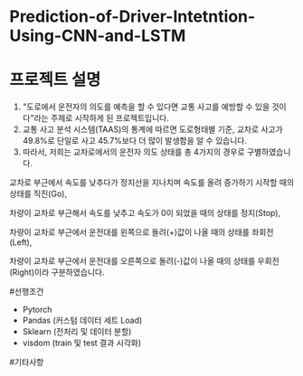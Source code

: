 # Prediction-of-Driver-Intetntion-Using-CNN-and-LSTM
# 프로젝트 설명
1. "도로에서 운전자의 의도를 예측을 할 수 있다면 교통 사고를 예방할 수 있을 것이다"라는 주제로 시작하게 된 프로젝트입니다.
2. 교통 사고 분석 시스템(TAAS)의 통계에 따르면 도로형태별 기준, 교차로 사고가 49.8%로 단일로 사고 45.7%보다 더 많이 발생함을 알 수 있습니다. 
3. 따라서, 저희는 교차로에서의 운전자 의도 상태를 총 4가지의 경우로 구별하였습니다. 

교차로 부근에서 속도를 낮추다가 정지선을 지나치며 속도를 올려 증가하기 시작할 때의 상태를 직진(Go),

차량이 교차로 부근해서 속도를 낮추고 속도가 0이 되었을 때의 상태를 정지(Stop),

차량이 교차로 부근에서 운전대를 왼쪽으로 돌려(+)값이 나올 때의 상태를 좌회전(Left),

차량이 교차로 부근에서 운전대를 오른쪽으로 돌려(-)값이 나올 때의 상태를 우회전(Right)이라 구분하였습니다.

#선행조건
- Pytorch
- Pandas (커스텀 데이터 세트 Load)
- Sklearn (전처리 및 데이터 분할)
- visdom (train 및 test 결과 시각화)

#기타사항
